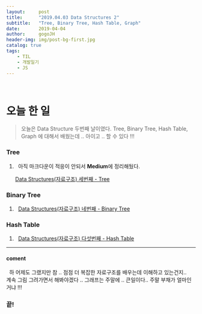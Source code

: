 ```yaml
---
layout:     post
title:      "2019.04.03 Data Structures 2"
subtitle:   "Tree, Binary Tree, Hash Table, Graph"
date:       2019-04-04
author:     gogoJH
header-img: img/post-bg-first.jpg
catalog: true
tags:
    - TIL
    - 개발일기
    - JS
---
```



<br>
  
# 오늘 한 일

> 오늘은 Data Structure 두번째 날이였다.
> Tree, Binary Tree, Hash Table, Graph 에 대해서 배웠는데 .. 아이고 .. 
> 할 수 있다 !!!

  

### Tree
  

1.  &nbsp; 아직 마크다운이 적응이 안되서 **Medium**에 정리해뒀다.

	[Data Structures(자료구조) 세번째 - Tree](https://medium.com/@wlsgur4033/data-structure-%EC%9E%90%EB%A3%8C%EA%B5%AC%EC%A1%B0-tree-5a9da340fb16)
  

### Binary Tree

  
1.  &nbsp;  [Data Structures(자료구조) 네번째 - Binary Tree](https://medium.com/@wlsgur4033/data-structure-%EC%9E%90%EB%A3%8C%EA%B5%AC%EC%A1%B0-%EB%84%A4%EB%B2%88%EC%A7%B8-6703efcc0303)


### Hash Table 


1. &nbsp; [Data Structures(자료구조) 다섯번째 - Hash Table](https://medium.com/@wlsgur4033/data-structure-%EC%9E%90%EB%A3%8C%EA%B5%AC%EC%A1%B0-%EB%8B%A4%EC%84%AF%EB%B2%88%EC%A7%B8-f39d37ee5333)

  

---

#### coment
&nbsp; 하 어제도 그랬지만 참 .. 점점 더 복잡한 자료구조를 배우는데 이해하고 있는건지..
&nbsp; 계속 그림 그려가면서 해봐야겠다 .. 그래프는 주말에 .. 큰일이다.. 주말 부채가 얼마인거냐 !!!
  

### 끝!
